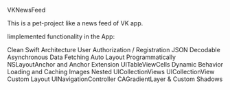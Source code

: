 VKNewsFeed

This is a pet-project like a news feed of VK app.

Iimplemented functionality in the App:

Clean Swift Architecture
User Authorization / Registration
JSON Decodable
Asynchronous Data Fetching
Auto Layout Programmatically
NSLayoutAnchor and Anchor Extension
UITableViewCells Dynamic Behavior
Loading and Caching Images
Nested UICollectionViews
UICollectionView Custom Layout
UINavigationController
CAGradientLayer & Custom Shadows
